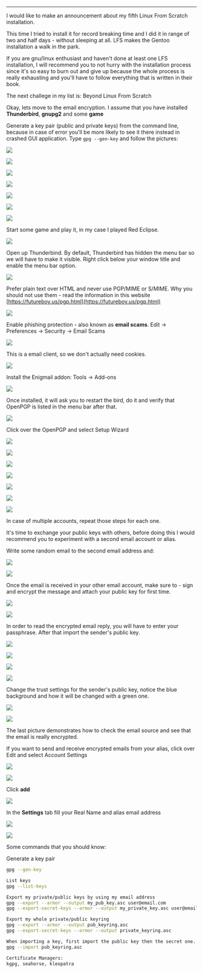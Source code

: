 
---

I would like to make an announcement about my fifth Linux From Scratch installation.

This time I tried to install it for record breaking time and I did it in range of two and half days - without sleeping at all. LFS makes the Gentoo installation a walk in the park.

If you are gnu/linux enthusiast and haven't done at least one LFS installation, I will recommend you to not hurry with the installation process since it's so easy to burn out and give up because the whole process is really exhausting and you'll have to follow everything that is written in their book.

The next challege in my list is: Beyond Linux From Scratch

Okay, lets move to the email encryption. I assume that you have installed **Thunderbird**, **gnupg2** and some **game**

Generate a key pair (public and private keys) from the command line, because in case of error you'll be more likely to see it there instead in crashed GUI application. Type `gpg --gen-key` and follow the pictures:

![](img/file/encrypted_emails/gpg-gen-key.png)

![](img/file/encrypted_emails/gpg-gen-key1.png)

![](img/file/encrypted_emails/gpg-gen-key2.png)

![](img/file/encrypted_emails/gpg-gen-key3.png)

![](img/file/encrypted_emails/gpg-gen-key4.png)

![](img/file/encrypted_emails/gpg-gen-key5.png)

![](img/file/encrypted_emails/gpg-gen-key6.png)

Start some game and play it, in my case I played Red Eclipse.

![](img/file/encrypted_emails/gpg-gen-key7.png)

Open up Thunderbind. By default, Thunderbird has hidden the menu bar so we will have to make it visible. Right click below your window title and enable the menu bar option. 

![](img/file/encrypted_emails/menu-bar.png)

Prefer plain text over HTML and never use PGP/MIME or S/MIME. Why you should not use them - read the information in this website [https://futureboy.us/pgp.html](https://futureboy.us/pgp.html)

![](img/file/encrypted_emails/message-body-plain-text.png)

Enable phishing protection - also known as **email scams**. Edit -> Preferences -> Security -> Email Scams

![](img/file/encrypted_emails/email-scams.png)

This is a email client, so we don't actually need cookies.

![](img/file/encrypted_emails/accept-cookies.png)

Install the Enigmail addon: Tools -> Add-ons

![](img/file/encrypted_emails/install-enigmail.png)

Once installed, it will ask you to restart the bird, do it and verify that OpenPGP is listed in the menu bar after that.

![](img/file/encrypted_emails/openpgp-in-menu-bar.png)

Click over the OpenPGP and select Setup Wizard

![](img/file/encrypted_emails/openpgp-setup-wizard.png)

![](img/file/encrypted_emails/openpgp-setup-wizard-1.png)

![](img/file/encrypted_emails/openpgp-setup-wizard-2.png)

![](img/file/encrypted_emails/openpgp-setup-wizard-3.png)

![](img/file/encrypted_emails/openpgp-setup-wizard-4.png)

![](img/file/encrypted_emails/openpgp-setup-wizard-5.png)

![](img/file/encrypted_emails/openpgp-setup-wizard-6.png)

In case of multiple accounts, repeat those steps for each one.

It's time to exchange your public keys with others, before doing this I would recommend you to experiment with a second email account or alias.

Write some random email to the second email address and:

![](img/file/encrypted_emails/exchange-pub-keys.png)

![](img/file/encrypted_emails/exchange-pub-keys1.png)

Once the email is received in your other email account, make sure to - sign and encrypt the message and attach your public key for first time.

![](img/file/encrypted_emails/exchange-pub-keys3.png)

![](img/file/encrypted_emails/exchange-pub-keys4.png)

In order to read the encrypted email reply, you will have to enter your passphrase. After that import the sender's public key.

![](img/file/encrypted_emails/exchange-pub-keys5.png)

![](img/file/encrypted_emails/keys-exchanged.png)

![](img/file/encrypted_emails/keys-exchanged1.png)

![](img/file/encrypted_emails/exchange-pub-keys6.png)

Change the trust settings for the sender's public key, notice the blue background and how it will be changed with a green one.

![](img/file/encrypted_emails/exchange-pub-keys7.png)

![](img/file/encrypted_emails/exchange-pub-keys8.png)

The last picture demonstrates how to check the email source and see that the email is really encrypted.

If you want to send and receive encrypted emails from your alias, click over Edit and select Account Settings

![](img/file/encrypted_emails/add-alias.png)

![](img/file/encrypted_emails/add-alias-1.png)

Click **add**

![](img/file/encrypted_emails/add-alias-2.png)

In the **Settings** tab fill your Real Name and alias email address

![](img/file/encrypted_emails/add-alias-3.png)

![](img/file/encrypted_emails/add-alias-4.png)

Some commands that you should know:

Generate a key pair

```bash
gpg --gen-key

List keys
gpg --list-keys

Export my private/public keys by using my email address
gpg --export --armor --output my_pub_key.asc user@email.com
gpg --export-secret-keys --armor --output my_private_key.asc user@email.com

Export my whole private/public keyring
gpg --export --armor --output pub_keyring.asc
gpg --export-secret-keys --armor --output private_keyring.asc

When importing a key, first import the public key then the secret one.
gpg --import pub_keyring.asc

Certificate Managers:
kgpg, seahorse, kleopatra
```
